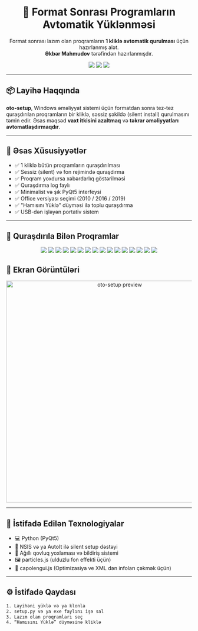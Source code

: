 <h1 align="center">🚀 Format Sonrası Programların Avtomatik Yüklənməsi</h1>

<p align="center">
  Format sonrası lazım olan proqramların <b>1 kliklə avtomatik qurulması</b> üçün hazırlanmış alət.<br>
  <b>Əkbər Mahmudov</b> tərəfindən hazırlanmışdır.
</p>

<p align="center">
  <img src="https://img.shields.io/badge/Platform-Windows-blue?style=flat-square" />
  <img src="https://img.shields.io/badge/Dil-Azerbaijanca-red?style=flat-square" />
  <img src="https://img.shields.io/badge/Status-Active-success?style=flat-square" />
</p>

---

## 📦 Layihə Haqqında

**oto-setup**, Windows əməliyyat sistemi üçün formatdan sonra tez-tez quraşdırılan proqramların bir kliklə, səssiz şəkildə (silent install) qurulmasını təmin edir. Əsas məqsəd **vaxt itkisini azaltmaq** və **təkrar əməliyyatları avtomatlaşdırmaqdır**.

---

## 🔧 Əsas Xüsusiyyətlər

- ✅ 1 kliklə bütün proqramların quraşdırılması  
- ✅ Sessiz (silent) və fon rejimində quraşdırma  
- ✅ Proqram yoxdursa xəbərdarlıq göstərilməsi  
- ✅ Quraşdırma log faylı  
- ✅ Minimalist və şık PyQt5 interfeysi  
- ✅ Office versiyası seçimi (2010 / 2016 / 2019)  
- ✅ "Hamısını Yüklə" düyməsi ilə toplu quraşdırma  
- ✅ USB-dən işləyən portativ sistem

---

## 📌 Quraşdırıla Bilən Proqramlar

<p align="center">
  <img src="https://img.shields.io/badge/-WinRAR-4B0079?style=for-the-badge&logo=winrar&logoColor=white" />
  <img src="https://img.shields.io/badge/-VLC%20Player-FE6C02?style=for-the-badge&logo=vlc-media-player&logoColor=white" />
  <img src="https://img.shields.io/badge/-Google%20Chrome-4285F4?style=for-the-badge&logo=googlechrome&logoColor=white" />
  <img src="https://img.shields.io/badge/-Opera-EA1D5D?style=for-the-badge&logo=opera&logoColor=white" />
  <img src="https://img.shields.io/badge/-Microsoft%20Office-D83B01?style=for-the-badge&logo=microsoft-office&logoColor=white" />
  <img src="https://img.shields.io/badge/-Zoom-2D8CFF?style=for-the-badge&logo=zoom&logoColor=white" />
  <img src="https://img.shields.io/badge/-KMS%20Tools-000000?style=for-the-badge&logo=windows&logoColor=white" />
  <img src="https://img.shields.io/badge/-Telegram-26A5E4?style=for-the-badge&logo=telegram&logoColor=white" />
  <img src="https://img.shields.io/badge/-Notepad++-90E59A?style=for-the-badge&logo=notepadplusplus&logoColor=black" />
  <img src="https://img.shields.io/badge/-7--Zip-000000?style=for-the-badge&logo=7zip&logoColor=white" />
  <img src="https://img.shields.io/badge/-Visual%20C++-00599C?style=for-the-badge&logo=microsoft&logoColor=white" />
  <img src="https://img.shields.io/badge/-.NET%20Framework-512BD4?style=for-the-badge&logo=dotnet&logoColor=white" />
  <img src="https://img.shields.io/badge/-TeamViewer-0E4C8C?style=for-the-badge&logo=teamviewer&logoColor=white" />
  <img src="https://img.shields.io/badge/-AnyDesk-E52C1B?style=for-the-badge&logo=anydesk&logoColor=white" />
  <img src="https://img.shields.io/badge/-Mozilla%20Firefox-FF7139?style=for-the-badge&logo=firefox-browser&logoColor=white" />
  <img src="https://img.shields.io/badge/-Skype-00AFF0?style=for-the-badge&logo=skype&logoColor=white" />
</p>


## 📸 Ekran Görüntüləri

<!-- Buraya .png və ya .gif şəklində bir neçə screenshot əlavə edə bilərsən -->
<p align="center">
  <img src="preview.png" width="600" alt="oto-setup preview" />
</p>

---

## 🧩 İstifadə Edilən Texnologiyalar

- 💻 Python (PyQt5)
- 📁 NSIS və ya AutoIt ilə silent setup dəstəyi
- 🧠 Ağıllı qovluq yoxlaması və bildiriş sistemi
- 🖼️ particles.js (ulduzlu fon effekti üçün)
- 🧁 capolengui.js (Optimizasiya ve XML dən infoları çəkmək üçün)

---

## ⚙️ İstifadə Qaydası

```bash
1. Layihəni yüklə və ya klonla
2. setup.py və ya exe faylını işə sal
3. Lazım olan proqramları seç
4. “Hamısını Yüklə” düyməsinə kliklə
```
